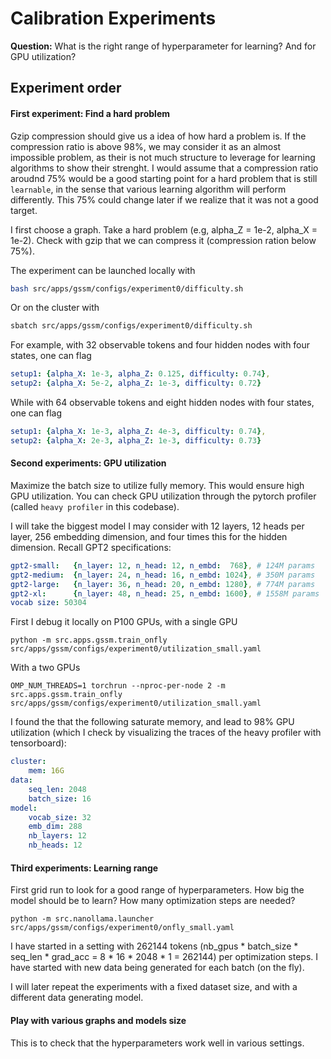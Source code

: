 # Calibration Experiments

**Question:**
What is the right range of hyperparameter for learning? And for GPU utilization?

## Experiment order

#### First experiment: Find a hard problem
Gzip compression should give us a idea of how hard a problem is.
If the compression ratio is above 98%, we may consider it as an almost impossible problem, as their is not much structure to leverage for learning algorithms to show their strenght.
I would assume that a compression ratio aroudnd 75% would be a good starting point for a hard problem that is still `learnable`, in the sense that various learning algorithm will perform differently.
This 75% could change later if we realize that it was not a good target.

I first choose a graph.
Take a hard problem (e.g, alpha_Z = 1e-2, alpha_X = 1e-2). 
Check with gzip that we can compress it (compression ration below 75%).

The experiment can be launched locally with
```bash
bash src/apps/gssm/configs/experiment0/difficulty.sh
```
Or on the cluster with
```bash
sbatch src/apps/gssm/configs/experiment0/difficulty.sh
```

For example, with 32 observable tokens and four hidden nodes with four states, one can flag
```yaml
setup1: {alpha_X: 1e-3, alpha_Z: 0.125, difficulty: 0.74},
setup2: {alpha_X: 5e-2, alpha_Z: 1e-3, difficulty: 0.72}
```
While with 64 observable tokens and eight hidden nodes with four states, one can flag
```yaml
setup1: {alpha_X: 1e-3, alpha_Z: 4e-3, difficulty: 0.74},
setup2: {alpha_X: 2e-3, alpha_Z: 1e-3, difficulty: 0.73}
```

#### Second experiments: GPU utilization
Maximize the batch size to utilize fully memory.
This would ensure high GPU utilization.
You can check GPU utilization through the pytorch profiler (called `heavy profiler` in this codebase).

I will take the biggest model I may consider with 12 layers, 12 heads per layer, 256 embedding dimension, and four times this for the hidden dimension.
Recall GPT2 specifications: 
```yaml
gpt2-small:   {n_layer: 12, n_head: 12, n_embd:  768}, # 124M params
gpt2-medium:  {n_layer: 24, n_head: 16, n_embd: 1024}, # 350M params
gpt2-large:   {n_layer: 36, n_head: 20, n_embd: 1280}, # 774M params
gpt2-xl:      {n_layer: 48, n_head: 25, n_embd: 1600}, # 1558M params
vocab size: 50304 
```

First I debug it locally on P100 GPUs, with a single GPU
```
python -m src.apps.gssm.train_onfly src/apps/gssm/configs/experiment0/utilization_small.yaml
```
With a two GPUs
```
OMP_NUM_THREADS=1 torchrun --nproc-per-node 2 -m src.apps.gssm.train_onfly src/apps/gssm/configs/experiment0/utilization_small.yaml
```
I found the that the following saturate memory, and lead to 98% GPU utilization (which I check by visualizing the traces of the heavy profiler with tensorboard):
```yaml
cluster:
    mem: 16G
data:
    seq_len: 2048
    batch_size: 16
model:
    vocab_size: 32
    emb_dim: 288
    nb_layers: 12
    nb_heads: 12
```

#### Third experiments: Learning range

First grid run to look for a good range of hyperparameters.
How big the model should be to learn? How many optimization steps are needed?
```
python -m src.nanollama.launcher src/apps/gssm/configs/experiment0/onfly_small.yaml
```
I have started in a setting with 262144 tokens (nb_gpus * batch_size * seq_len * grad_acc = 8 * 16 * 2048 * 1 = 262144) per optimization steps.
I have started with new data being generated for each batch (on the fly).

I will later repeat the experiments with a fixed dataset size, and with a different data generating model.

#### Play with various graphs and models size
This is to check that the hyperparameters work well in various settings.
